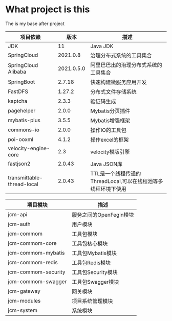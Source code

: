 # What project is this
The is my base after project

| 项目依赖  | 版本 | 描述 |
|---|---|---|
|JDK   | 11 | Java JDK |
|SpringCloud   | 2021.0.8 | 治理分布式系统的工具集合 |
|SpringCloud Alibaba  | 2021.0.5.0 | 阿里巴巴出的治理分布式系统的工具集合 |
|SpringBoot   | 2.7.18 | 快速构建微服务应用开发 |
| FastDFS | 1.27.2 | 分布式文件存储系统 |
| kaptcha | 2.3.3 | 验证码生成 |
| pagehelper | 2.0.0 | Mybatis分页插件  |
| mybatis-plus | 3.5.5 | Mybatis增强框架  |
| commons-io | 2.0.0 | 操作IO的工具包  |
| poi-ooxml | 4.1.2 | 操作excel的框架  |
| velocity-engine-core | 2.3 | velocity模版引擎  |
| fastjson2 | 2.0.43 | Java JSON库  |
| transmittable-thread-local | 2.0.43 | TTL是一个线程传递的ThreadLocal,可以在线程池等多线程环境下使用  |


| 项目模块  | 描述 |
|---|---|
|jcm-api|服务之间的OpenFegin模块|
|jcm-auth|用户模块|
|jcm-commom|工具包模块|
|jcm-commom-core|工具包核心模块|
|jcm-commom-mybatis|工具包Mybatis模块|
|jcm-commom-redis|工具包Redis模块|
|jcm-commom-security|工具包Security模块|
|jcm-commom-swagger|工具包Swagger模块|
|jcm-gateway|网关模块|
|jcm-modules|项目系统管理模块|
|jcm-system|系统模块|